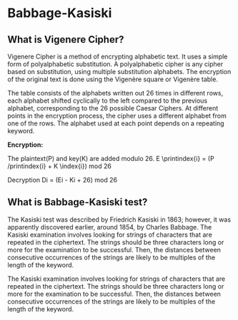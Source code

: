 # Babbage-Kasiski

## What is Vigenere Cipher?
Vigenere Cipher is a method of encrypting alphabetic text. It uses a simple form of polyalphabetic substitution. A polyalphabetic cipher is any cipher based on substitution, using multiple substitution alphabets. The encryption of the original text is done using the Vigenère square or Vigenère table.

The table consists of the alphabets written out 26 times in different rows, each alphabet shifted cyclically to the left compared to the previous alphabet, corresponding       to the 26 possible Caesar Ciphers.
At different points in the encryption process, the cipher uses a different alphabet from one of the rows.
The alphabet used at each point depends on a repeating keyword.

__Encryption:__

The plaintext(P) and key(K) are added modulo 26.
E \printindex{i} = (P /printindex{i} + K \index{i}) mod 26

Decryption
Di = (Ei - Ki + 26) mod 26

## What is Babbage-Kasiski test?
The Kasiski test was described by Friedrich Kasiski in 1863; however, it was apparently discovered earlier, around 1854, by Charles Babbage. The Kasiski examination involves looking for strings of characters that are repeated in the ciphertext. The strings should be three characters long or more for the examination to be successful. Then, the distances between consecutive occurrences of the strings are likely to be multiples of the length of the keyword.

The Kasiski examination involves looking for strings of characters that are repeated in the ciphertext. The strings should be three characters long or more for the examination to be successful. Then, the distances between consecutive occurrences of the strings are likely to be multiples of the length of the keyword.
